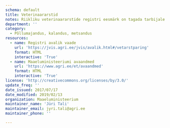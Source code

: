 ```yaml
---
schema: default
title: Veterinaararstid
notes: Riikliku veterinaararstide registri eesmärk on tagada tarbijale veterinaarpraksise raames veterinaarteenuse osutamine nõutud kvalifikatsiooniga isiku poolt, veterinaarpraksise veterinaarjärelevalve ja veterinaarkontroll ning vajalikud andmed veterinaaria valdkonna korraldamist võimaldava statistika tegemiseks.
department: ''
category:
  - Põllumajandus, kalandus, metsandus
resources:
  - name: Registri avalik vaade
    url: 'https://jvis.agri.ee/jvis/avalik.html#/vetarstparing'
    format: HTML
    interactive: 'True'
  - name: Maaeluministeeriumi avaandmed
    url: 'https://www.agri.ee/et/avaandmed'
    format: HTML
    interactive: 'True'
license: 'http://creativecommons.org/licenses/by/3.0/'
update_freq: ''
date_issued: 2017/07/17
date_modified: 2019/02/13
organization: Maaeluministeerium
maintainer_name: 'Jüri Tali'
maintainer_email: jyri.tali@agri.ee
maintainer_phone: ''

---
```

